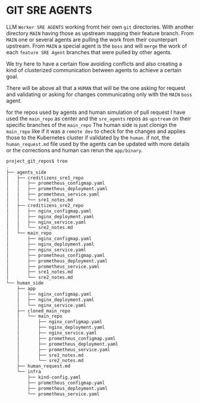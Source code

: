 # GIT SRE AGENTS

LLM `Worker SRE AGENTS` working fromt heir own `git` directories.
With another directory `MAIN` having those as upstream mapping their feature branch.
From `MAIN` one or several agents are pulling the work from their counterpart upstream.
From `MAIN` a special agent is the `boss`
and will `merge` the work of each `feature SRE Agent` branches that were pulled by other agents.

We try here to have a certain flow avoiding conflicts
and also creating a kind of clusterized communication between agents to achieve a certain goal.

There will be above all that a `HUMAN` that will be the one asking for request and validating
or asking for changes communicating only with the `MAIN` `boss` agent.

for the repos used by agents and human simulation of pull request
I have used the `main_repo` as center and the `sre_agents` repos as `upstream` on their specific branches of the `main_repo`
The human side is just clonign the `main_repo` like if it was a `remote dev` to check for the changes and applies those to the Kubernetes cluster
if validated by the `human`.
if not, the `human_request.md` file used by the agents can be updated with more details or the corrections and human can rerun the `app/binary`.
```bash
project_git_repos$ tree
.
├── agents_side
│   ├── creditizens_sre1_repo
│   │   ├── prometheus_configmap.yaml
│   │   ├── prometheus_deployment.yaml
│   │   ├── prometheus_service.yaml
│   │   └── sre1_notes.md
│   ├── creditizens_sre2_repo
│   │   ├── nginx_configmap.yaml
│   │   ├── nginx_deployment.yaml
│   │   ├── nginx_service.yaml
│   │   └── sre2_notes.md
│   └── main_repo
│       ├── nginx_configmap.yaml
│       ├── nginx_deployment.yaml
│       ├── nginx_service.yaml
│       ├── prometheus_configmap.yaml
│       ├── prometheus_deployment.yaml
│       ├── prometheus_service.yaml
│       ├── sre1_notes.md
│       └── sre2_notes.md
└── human_side
    ├── app
    │   ├── nginx_configmap.yaml
    │   ├── nginx_deployment.yaml
    │   └── nginx_service.yaml
    ├── cloned_main_repo
    │   └── main_repo
    │       ├── nginx_configmap.yaml
    │       ├── nginx_deployment.yaml
    │       ├── nginx_service.yaml
    │       ├── prometheus_configmap.yaml
    │       ├── prometheus_deployment.yaml
    │       ├── prometheus_service.yaml
    │       ├── sre1_notes.md
    │       └── sre2_notes.md
    ├── human_request.md
    └── infra
        ├── kind-config.yaml
        ├── prometheus_configmap.yaml
        ├── prometheus_deployment.yaml
        └── prometheus_service.yaml

```
